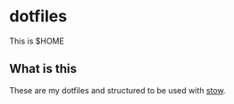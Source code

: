 # dotfiles
This is $HOME

## What is this
These are my dotfiles and structured to be used with [stow](https://www.gnu.org/software/stow/).
